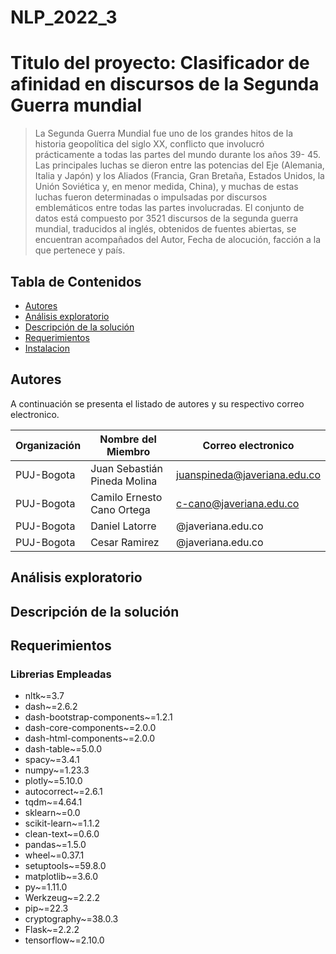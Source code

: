 # NLP_2022_3
# Titulo del proyecto: Clasificador de afinidad en discursos de la Segunda Guerra mundial
>La Segunda Guerra Mundial fue uno de los grandes hitos de la historia geopolítica del siglo XX, conflicto que involucró prácticamente a todas las partes del mundo durante los años 39- 45. Las principales luchas se dieron entre las potencias del Eje (Alemania, Italia y Japón) y los Aliados (Francia, Gran Bretaña, Estados Unidos, la Unión Soviética y, en menor medida, China), y muchas de estas luchas fueron determinadas o impulsadas por discursos emblemáticos entre todas las partes involucradas.
El conjunto de datos está compuesto por 3521 discursos de la segunda guerra mundial, traducidos al inglés, obtenidos de fuentes abiertas, se encuentran acompañados del Autor, Fecha de alocución, facción a la que pertenece y país.


## Tabla de Contenidos
* [Autores](#autores)
* [Análisis exploratorio](#análisis-exploratorio)
* [Descripción de la solución](#descripción-de-la-solución)
* [Requerimientos](#requerimientos)
* [Instalacion](#instalación)

## Autores
A continuación se presenta el listado de autores y su respectivo correo electronico.

| Organización   | Nombre del Miembro | Correo electronico | 
|----------|-------------|-------------|
| PUJ-Bogota |  Juan Sebastián Pineda Molina | juanspineda@javeriana.edu.co|
| PUJ-Bogota  |  Camilo Ernesto Cano Ortega  | c-cano@javeriana.edu.co |
| PUJ-Bogota  |  Daniel Latorre   | @javeriana.edu.co| 
| PUJ-Bogota  |  Cesar Ramirez   | @javeriana.edu.co|

## Análisis exploratorio


## Descripción de la solución

## Requerimientos

### Librerias Empleadas 
- nltk~=3.7
- dash~=2.6.2
- dash-bootstrap-components~=1.2.1
- dash-core-components~=2.0.0
- dash-html-components~=2.0.0
- dash-table~=5.0.0
- spacy~=3.4.1
- numpy~=1.23.3
- plotly~=5.10.0
- autocorrect~=2.6.1
- tqdm~=4.64.1
- sklearn~=0.0
- scikit-learn~=1.1.2
- clean-text~=0.6.0
- pandas~=1.5.0
- wheel~=0.37.1
- setuptools~=59.8.0
- matplotlib~=3.6.0
- py~=1.11.0
- Werkzeug~=2.2.2
- pip~=22.3
- cryptography~=38.0.3
- Flask~=2.2.2
- tensorflow~=2.10.0
